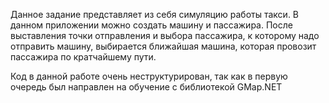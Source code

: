 Данное задание представляет из себя симуляцию работы такси. В данном приложении можно создать машину и пассажира. После выставления точки отправления и выбора пассажира, к которому надо отправить машину, выбирается ближайшая машина, которая провозит пассажира по кратчайшему пути.

Код в данной работе очень неструктурирован, так как в первую очередь был направлен на обучение с библиотекой GMap.NET
